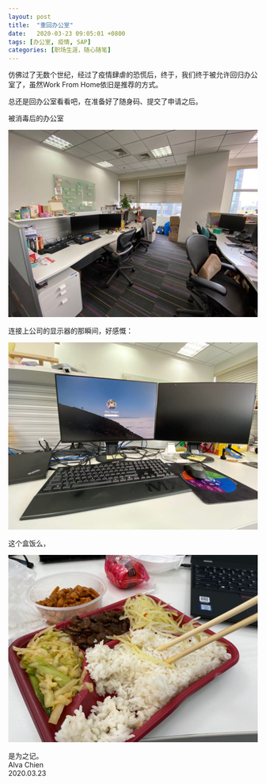 ```yaml
---
layout: post
title:  "重回办公室"
date:   2020-03-23 09:05:01 +0800
tags: [办公室, 疫情, SAP]
categories: [职场生涯，随心随笔]
---
```


仿佛过了无数个世纪，经过了疫情肆虐的恐慌后，终于，我们终于被允许回归办公室了，虽然Work From Home依旧是推荐的方式。

总还是回办公室看看吧，在准备好了随身码、提交了申请之后。


被消毒后的办公室

![Pic](/assets/uploads/2020/03/20200323221243.jpg)


连接上公司的显示器的那瞬间，好感慨：

![Pic](/assets/uploads/2020/03/20200323221326.jpg)


这个盒饭么，

![Pic](/assets/uploads/2020/03/20200323221316.jpg)


是为之记。   
Alva Chien   
2020.03.23   
